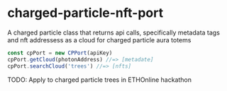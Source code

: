 # charged-particle-nft-port

A charged particle class that returns api calls, specifically metadata tags and nft addressess as a cloud for charged particle aura totems

```javascript
const cpPort = new CPPort(apiKey)
cpPort.getCloud(photonAddress) //=> [metadate]
cpPort.searchCloud('trees') //=> [nfts]

```

TODO: Apply to charged particle trees in ETHOnline hackathon